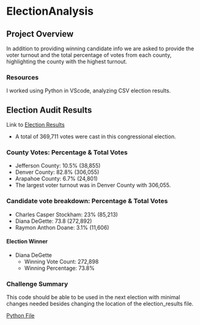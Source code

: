 # ElectionAnalysis

## Project Overview
In addition to providing winning candidate info we are asked to provide the voter turnout and the total percentage of votes from each county, highlighting the county with the highest turnout. 

### Resources
I worked using Python in VScode, analyzing CSV election results. 

## Election Audit Results
Link to [Election Results](https://github.com/matthallman/Week_3_Python/blob/main/PyPoll_Challenge.py)
- A total of 369,711 votes were cast in this congressional election.

### County Votes: Percentage & Total Votes
 - Jefferson County: 10.5% (38,855)
 - Denver County: 82.8% (306,055)
 - Arapahoe County: 6.7% (24,801)
 - The largest voter turnout was in Denver County with 306,055.

### Candidate vote breakdown: Percentage & Total Votes
  - Charles Casper Stockham: 23% (85,213)
  - Diana DeGette: 73.8 (272,892)
  - Raymon Anthon Doane: 3.1% (11,606)
  
#### Election Winner
  - Diana DeGette 
    - Winning Vote Count: 272,898
    - Winning Percentage: 73.8% 


### Challenge Summary
This code should be able to be used in the next election with minimal changes needed besides changing the location of the election_results file.

[Python File](https://github.com/matthallman/Week_3_Python/blob/main/Election_Analysis/Resources/PyPoll_Challenge.py)

